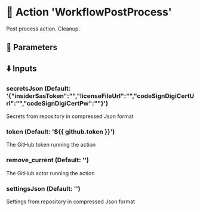 # :rocket: Action 'WorkflowPostProcess' 
Post process action. Cleanup. 
## :wrench: Parameters 
## :arrow_down: Inputs 
### secretsJson (Default: '{"insiderSasToken":"","licenseFileUrl":"","codeSignDigiCertUrl":"","codeSignDigiCertPw":""}') 
 Secrets from repository in compressed Json format 

### token (Default: '${{ github.token }}') 
 The GitHub token running the action 

### remove_current (Default: '') 
 The GitHub actor running the action 

### settingsJson (Default: '') 
 Settings from repository in compressed Json format 


